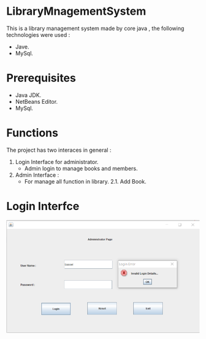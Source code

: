 # LibraryMnagementSystem
This is a library management system made by core java , the following technologies were used :
- Jave.
- MySql.
# Prerequisites
- Java JDK.
- NetBeans Editor.
- MySql.

# Functions
The project has two interaces in general : 
1. Login Interface for administrator.
   - Admin login to manage books and members.
2. Admin Interface : 
    - For manage all function in library.
      2.1. Add Book.

  
  # Login Interfce
  ![alt text](Screenshot/2.png)
  
